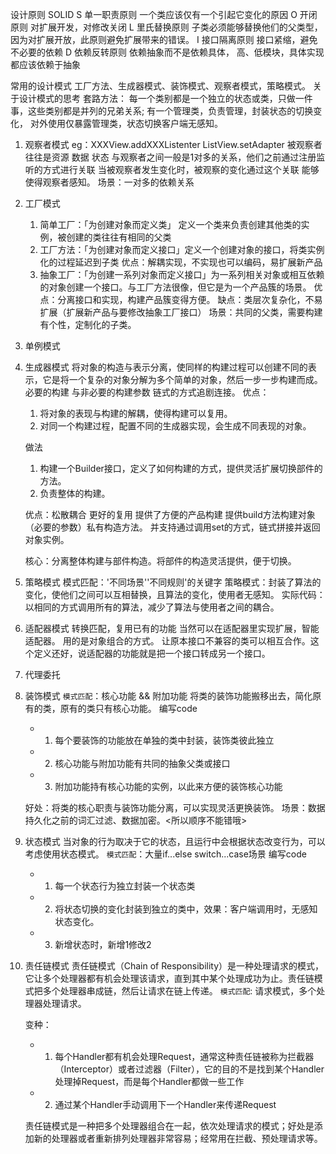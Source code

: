 设计原则
SOLID
S 单一职责原则  一个类应该仅有一个引起它变化的原因
O 开闭原则     对扩展开发，对修改关闭
L 里氏替换原则  子类必须能够替换他们的父类型，因为对扩展开放，此原则避免扩展带来的错误。
I 接口隔离原则  接口紧缩，避免不必要的依赖
D 依赖反转原则  依赖抽象而不是依赖具体， 高、低模块，具体实现都应该依赖于抽象 

常用的设计模式
工厂方法、生成器模式、装饰模式、观察者模式，策略模式。
关于设计模式的思考
套路方法：
    每一个类别都是一个独立的状态或类，只做一件事，这些类别都是并列的兄弟关系; 有一个管理类，负责管理，封装状态的切换变化，
    对外使用仅暴露管理类，状态切换客户端无感知。

1. 观察者模式 
    eg：XXXView.addXXXListenter  ListView.setAdapter
    被观察者 往往是资源 数据 状态  与观察者之间一般是1对多的关系，他们之前通过注册监听的方式进行关联
    当被观察者发生变化时，被观察的变化通过这个关联 能够使得观察者感知。
    场景：一对多的依赖关系

2. 工厂模式 
    1. 简单工厂：「为创建对象而定义类」  定义一个类来负责创建其他类的实例，被创建的类往往有相同的父类
    2. 工厂方法：「为创建对象而定义接口」定义一个创建对象的接口，将类实例化的过程延迟到子类
    优点：解耦实现，不实现也可以编码，易扩展新产品
    3. 抽象工厂：「为创建一系列对象而定义接口」为一系列相关对象或相互依赖的对象创建一个接口。与工厂方法很像，但它是为一个产品簇的场景。 
    优点：分离接口和实现，构建产品簇变得方便。
    缺点：类层次复杂化，不易扩展（扩展新产品与要修改抽象工厂接口）
    场景：共同的父类，需要构建有个性，定制化的子类。

3. 单例模式


4. 生成器模式
    将对象的构造与表示分离，使同样的构建过程可以创建不同的表示，它是将一个复杂的对象分解为多个简单的对象，然后一步一步构建而成。
    必要的构建 与非必要的构建参数 链式的方式追剧连接。
    优点：
    1. 将对象的表现与构建的解耦，使得构建可以复用。
    2. 对同一个构建过程，配置不同的生成器实现，会生成不同表现的对象。

    做法
    1. 构建一个Builder接口，定义了如何构建的方式，提供灵活扩展切换部件的方法。
    2. 负责整体的构建。

    优点：松散耦合 更好的复用 提供了方便的产品构建
    提供build方法构建对象（必要的参数）私有构造方法。
    并支持通过调用set的方式，链式拼接并返回对象实例。

    核心：分离整体构建与部件构造。将部件的构造灵活提供，便于切换。


5. 策略模式
    模式匹配：'不同场景''不同规则'的关键字
    策略模式：封装了算法的变化，使他们之间可以互相替换，且算法的变化，使用者无感知。
    实际代码：以相同的方式调用所有的算法，减少了算法与使用者之间的耦合。

6. 适配器模式 转换匹配，复用已有的功能 当然可以在适配器里实现扩展，智能适配器。 用的是对象组合的方式。 
让原本接口不兼容的类可以相互合作。这个定义还好，说适配器的功能就是把一个接口转成另一个接口。



7. 代理委托 


8. 装饰模式 
   `模式匹配`：核心功能 && 附加功能 
   将类的装饰功能搬移出去，简化原有的类，原有的类只有核心功能。
   编写code
   - 1. 每个要装饰的功能放在单独的类中封装，装饰类彼此独立
   - 2. 核心功能与附加功能有共同的抽象父类或接口
   - 3. 附加功能持有核心功能的实例，以此来方便的装饰核心功能

   好处：将类的核心职责与装饰功能分离，可以实现灵活更换装饰。
   场景：数据持久化之前的词汇过滤、数据加密。<所以顺序不能错哦>
   

9. 状态模式
   当对象的行为取决于它的状态，且运行中会根据状态改变行为，可以考虑使用状态模式。
   `模式匹配`：大量if...else switch...case场景
   编写code
   - 1. 每一个状态行为独立封装一个状态类
   - 2. 将状态切换的变化封装到独立的类中，效果：客户端调用时，无感知状态变化。
   - 3. 新增状态时，新增1修改2

10. 责任链模式
    责任链模式（Chain of Responsibility）是一种处理请求的模式，它让多个处理器都有机会处理该请求，直到其中某个处理成功为止。责任链模式把多个处理器串成链，然后让请求在链上传递。
    `模式匹配`: 请求模式，多个处理器处理请求。

    变种：
    - 1. 每个Handler都有机会处理Request，通常这种责任链被称为拦截器（Interceptor）或者过滤器（Filter），它的目的不是找到某个Handler处理掉Request，而是每个Handler都做一些工作
    - 2. 通过某个Handler手动调用下一个Handler来传递Request

    责任链模式是一种把多个处理器组合在一起，依次处理请求的模式；好处是添加新的处理器或者重新排列处理器非常容易；经常用在拦截、预处理请求等。







